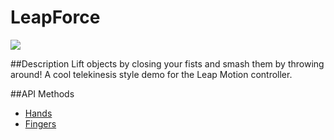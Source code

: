 LeapForce
=====

<img src="https://lm-assets.s3.amazonaws.com/screenshots/leapforce.png">

##Description
Lift objects by closing your fists and smash them by throwing around! A cool telekinesis style demo for the Leap Motion controller.

##API Methods
* [Hands](https://developer.leapmotion.com/documentation/csharp/api/Leap.Hand.html)
* [Fingers](https://developer.leapmotion.com/documentation/csharp/api/Leap.Finger.html)
